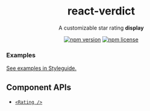 <h1 align="center">react-verdict</h1>
<div align="center">
  
A customizable star rating **display**

[![npm version](https://img.shields.io/npm/v/react-verdict.svg)](https://www.npmjs.com/package/react-verdict)
[![npm license](https://img.shields.io/npm/l/react-verdict.svg)](https://github.com/mmkari/react-verdict/blob/master/LICENSE)

</div>

### Examples

[See examples in Styleguide.](https://mmkari.github.io/react-verdict/#/Props)

## Component APIs

- [`<Rating />`](https://mmkari.github.io/react-verdict/#/Components?id=ratingdisplay)

